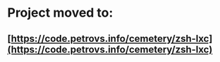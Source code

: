 # Project moved to:
## [https://code.petrovs.info/cemetery/zsh-lxc](https://code.petrovs.info/cemetery/zsh-lxc)
